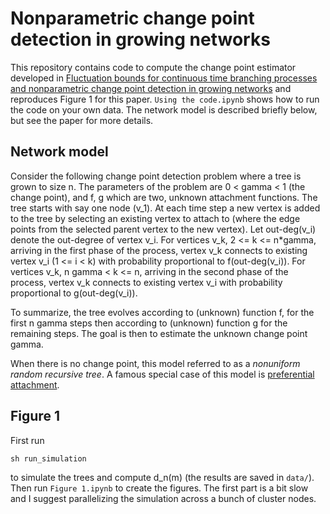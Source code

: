 # Nonparametric change point detection in growing networks

This repository contains code to compute the change point estimator developed in [Fluctuation bounds for continuous time branching processes and nonparametric change point detection in growing networks](https://arxiv.org/abs/1808.02439) and reproduces Figure 1 for this paper. `Using the code.ipynb` shows how to run the code on your own data. The network model is described briefly below, but see the paper for more details.

## Network model
Consider the following change point detection problem where a tree is grown to size n. The parameters of the problem are 0 < gamma < 1 (the change point), and f, g which are two, unknown attachment functions. The tree starts with say one node (v_1). At each time step a new vertex is added to the tree by selecting an existing vertex to attach to (where the edge points from the selected parent vertex to the new vertex). Let out-deg(v_i) denote the out-degree of vertex v_i. For vertices v_k, 2 <= k <= n*gamma, arriving in the first phase of the process, vertex v_k connects to existing vertex v_i (1 <= i < k) with probability proportional to f(out-deg(v_i)). For vertices v_k, n gamma < k <= n, arriving in the second phase of the process, vertex v_k connects to existing vertex v_i with probability proportional to g(out-deg(v_i)). 

To summarize, the tree evolves according to (unknown) function f, for the first n gamma steps then according to (unknown) function g for the remaining steps. The goal is then to estimate the unknown change point gamma.

When there is no change point, this model referred to as a *nonuniform random recursive tree*. A famous special case of this model is [preferential attachment](https://en.wikipedia.org/wiki/Barab%C3%A1si%E2%80%93Albert_model). 


## Figure 1
First run
```
sh run_simulation
```
to simulate the trees and compute d_n(m) (the results are saved in `data/`). Then run `Figure 1.ipynb` to create the figures. The first part is a bit slow and I suggest parallelizing the simulation across a bunch of cluster nodes. 

